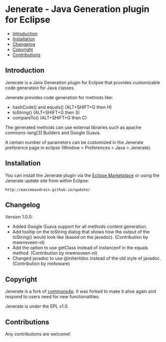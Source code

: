# Jenerate - Java Generation plugin for Eclipse

* [Introduction](#Introduction)
* [Installation](#Installation)
* [Changelog](#Changelog)
* [Copyright](#copyright)
* [Contributions](#Contributions)

## <a name="Introduction"/>Introduction

Jenerate is a Java Generation plugin for Eclipse that provides customizable code generation for Java classes.

Jenerate provides code generation for methods like:

* hashCode() and equals() (ALT+SHIFT+G then H)
* toString() (ALT+SHIFT+G then S)
* compareTo() (ALT+SHIFT+G then C)

The generated methods can use external libraries such as apache commons-lang[3] Builders and Google Guava.

A certain number of parameters can be customized in the Jenerate preference page in eclipse (Window > Preferences > Java > Jenerate).

## <a name="Installation"/>Installation

You can install the Jenerate plugin via the [Eclipse Marketplace](http://marketplace.eclipse.org/content/jenerate) or using the Jenerate update site from within Eclipse:
```
http://maximeaudrain.github.io/update/
```

## <a name="Changelog"/>Changelog

Version 1.0.0:
- Added Google Guava support for all methods content generation.
- Add tooltip on the toString dialog that shows how the output of the toString() would look like (based on the javadoc). (Contribution by mwensveen-nl)
- Add the option to use getClass instead of instanceof in the equals method. (Contribution by mwensveen-nl)
- Changed javadoc to use @inheritdoc instead of the old style of javadoc. (Contribution by melloware)

## <a name="Copyright"/>Copyright

Jenerate is a fork of [commons4e](https://github.com/jiayun/commons4e). It was forked to make it alive again and respond to users need for new functionalities. 

Jenerate is under the EPL v1.0.

## <a name="Contributions"/>Contributions

Any contributions are welcome!

